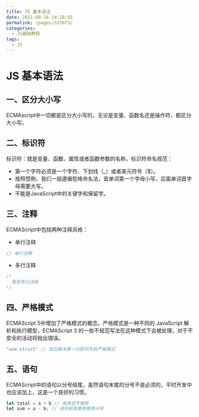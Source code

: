 ```yaml
---
title: JS 基本语法
date: 2021-09-16 14:28:55
permalink: /pages/3376f3/
categories:
  - JS基础教程
tags:
  - JS
---
```

# JS 基本语法

## 一、区分大小写
ECMAscript中一切都是区分大小写的，无论是变量、函数名还是操作符，都区分大小写。

## 二、标识符
标识符：就是变量、函数、属性或者函数参数的名称，标识符命名规范：
* 第一个字符必须是一个字符、下划线（_）或者美元符号（$）。
* 按照惯例，我们一般遵循驼峰命名法，首单词第一个字母小写，后面单词首字母需要大写。
* 不能是JavaScript中的关键字和保留字。

## 三、注释
ECMAScript中包括两种注释风格：
* 单行注释
```javascript
// 单行注释
```
* 多行注释
```javascript
/* 
  我是多行注释
*/
```

## 四、严格模式
ECMAScript 5中增加了严格模式的概念。严格模式是一种不同的 JavaScript 解析和执行模型，ECMAScript 3 的一些不规范写法在这种模式下会被处理，对于不安全的活动将抛出错误。
```javascript
"use strict" // 放在脚本第一行即可开启严格模式
```

## 五、语句
ECMAScript中的语句以分号结尾，虽然语句末尾的分号不是必须的，平时开发中也应该加上，这是一个良好的习惯。
```javascript
let total = a + b // 有效但不推荐
let sum = a - b; // 语句结束推荐使用分号
```
